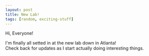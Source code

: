 ```yaml
---
layout: post
title: New Lab!
tags: [random, exciting-stuff]
---
```



Hi, Everyone! 

I'm finally all setted in at the new lab down in Atlanta!  
Check back for updates as I start actually doing interesting things.

